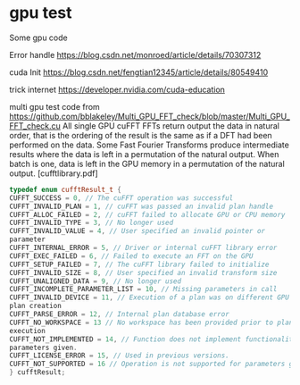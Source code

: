 # gpu test
Some gpu code

Error handle 
https://blog.csdn.net/monroed/article/details/70307312

cuda Init 
https://blog.csdn.net/fengtian12345/article/details/80549410

trick internet
https://developer.nvidia.com/cuda-education

multi gpu test code from 
https://github.com/bblakeley/Multi_GPU_FFT_check/blob/master/Multi_GPU_FFT_check.cu
All single GPU cuFFT FFTs return output the data in natural order, that is the ordering of the result is the same as if a DFT had been performed on the data. Some Fast Fourier Transforms produce intermediate results where the data is left in a permutation of the natural output. When batch is one, data is left in the GPU memory in a permutation of the natural output. [cufftlibrary.pdf]
```c++
typedef enum cufftResult_t {
CUFFT_SUCCESS = 0, // The cuFFT operation was successful
CUFFT_INVALID_PLAN = 1, // cuFFT was passed an invalid plan handle
CUFFT_ALLOC_FAILED = 2, // cuFFT failed to allocate GPU or CPU memory
CUFFT_INVALID_TYPE = 3, // No longer used
CUFFT_INVALID_VALUE = 4, // User specified an invalid pointer or
parameter
CUFFT_INTERNAL_ERROR = 5, // Driver or internal cuFFT library error
CUFFT_EXEC_FAILED = 6, // Failed to execute an FFT on the GPU
CUFFT_SETUP_FAILED = 7, // The cuFFT library failed to initialize
CUFFT_INVALID_SIZE = 8, // User specified an invalid transform size
CUFFT_UNALIGNED_DATA = 9, // No longer used
CUFFT_INCOMPLETE_PARAMETER_LIST = 10, // Missing parameters in call
CUFFT_INVALID_DEVICE = 11, // Execution of a plan was on different GPU than
plan creation
CUFFT_PARSE_ERROR = 12, // Internal plan database error
CUFFT_NO_WORKSPACE = 13 // No workspace has been provided prior to plan
execution
CUFFT_NOT_IMPLEMENTED = 14, // Function does not implement functionality for
parameters given.
CUFFT_LICENSE_ERROR = 15, // Used in previous versions.
CUFFT_NOT_SUPPORTED = 16 // Operation is not supported for parameters given.
} cufftResult;
```

